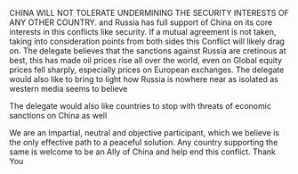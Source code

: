 CHINA WILL NOT TOLERATE UNDERMINING THE SECURITY INTERESTS OF ANY OTHER COUNTRY. and Russia has full support of China on its core interests in this conflicts like security. If a mutual agreement is not taken, taking into consideration points from both sides this Conflict will likely drag on. The delegate believes that the sanctions against Russia are cretinous at best, this has made oil prices rise all over the world, even on Global equity prices fell sharply, especially prices on European exchanges. The delegate would also like to bring to light how Russia is nowhere near as isolated as western media seems to believe

The delegate would also like countries to stop with threats of economic sanctions on China as well

We are an Impartial, neutral and objective participant, which we believe is the only effective path to a peaceful solution. Any country supporting the same is welcome to be an Ally of China and help end this conflict. Thank You